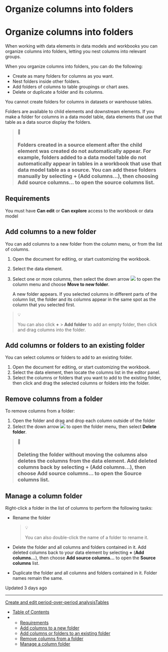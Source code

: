 # Organize columns into folders

# Organize columns into folders

When working with data elements in data models and workbooks you can organize columns into folders, letting you nest columns into relevant groups.

When you organize columns into folders, you can do the following:

* Create as many folders for columns as you want.
* Nest folders inside other folders.
* Add folders of columns to table groupings or chart axes.
* Delete or duplicate a folder and its columns.

You cannot create folders for columns in datasets or warehouse tables.

Folders are available to child elements and downstream elements. If you make a folder for columns in a data model table, data elements that use that table as a data source display the folders.

> 📘
>
> ### Folders created in a source element after the child element was created do not automatically appear. For example, folders added to a data model table do not automatically appear in tables in a workbook that use that data model table as a source. You can add these folders manually by selecting **+** (**Add columns...**), then choosing **Add source columns…** to open the source columns list.

## Requirements

You must have **Can edit** or **Can explore** access to the workbook or data model

## Add columns to a new folder

You can add columns to a new folder from the column menu, or from the list of columns.

1. Open the document for editing, or start customizing the workbook.
2. Select the data element.
3. Select one or more columns, then select the down arrow ![](https://sigma-docs-screenshots.s3.us-west-2.amazonaws.com/Icons/caret.svg) to open the column menu and choose **Move to new folder**.

   A new folder appears. If you selected columns in different parts of the column list, the folder and its columns appear in the same spot as the column that you selected first.

> 💡
>
> You can also click **+** > **Add folder** to add an empty folder, then click and drag columns into the folder.

## Add columns or folders to an existing folder

You can select columns or folders to add to an existing folder.

1. Open the document for editing, or start customizing the workbook.
2. Select the data element, then locate the columns list in the editor panel.
3. Select the columns or folders that you want to add to the existing folder, then click and drag the selected columns or folders into the folder.

## Remove columns from a folder

To remove columns from a folder:

1. Open the folder and drag and drop each column outside of the folder
2. Select the down arrow ![](https://sigma-docs-screenshots.s3.us-west-2.amazonaws.com/Icons/caret.svg) to open the folder menu, then select **Delete folder**.

> 🚧
>
> ### Deleting the folder without moving the columns also deletes the columns from the data element. Add deleted columns back by selecting **+** (**Add columns...**), then choose **Add source columns...** to open the **Source columns** list.

## Manage a column folder

Right-click a folder in the list of columns to perform the following tasks:

* Rename the folder

  > 💡
  >
  > You can also double-click the name of a folder to rename it.
* Delete the folder and all columns and folders contained in it. Add deleted columns back to your data element by selecting **+** (**Add columns...**), then choose **Add source columns...** to open the **Source columns** list.
* Duplicate the folder and all columns and folders contained in it. Folder names remain the same.

Updated 3 days ago

---

[Create and edit period-over-period analysis](/docs/create-and-edit-period-over-period-analysis)[Tables](/docs/tables)

* [Table of Contents](#)
* + [Requirements](#requirements)
  + [Add columns to a new folder](#add-columns-to-a-new-folder)
  + [Add columns or folders to an existing folder](#add-columns-or-folders-to-an-existing-folder)
  + [Remove columns from a folder](#remove-columns-from-a-folder)
  + [Manage a column folder](#manage-a-column-folder)